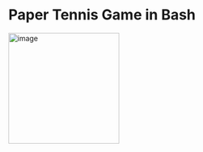 
# Paper Tennis Game in Bash

<img width="219" alt="image" src="https://user-images.githubusercontent.com/112930532/233800353-4dfcc09e-7776-4c69-80c2-e60bea85c4c5.png">

